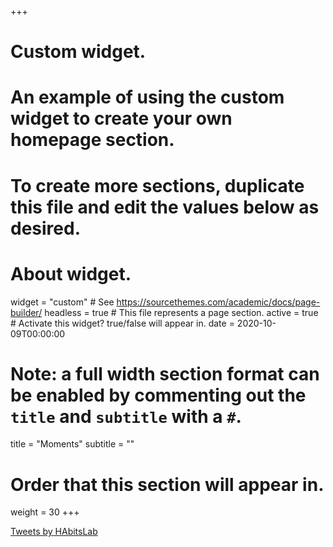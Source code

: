 +++
# Custom widget.
# An example of using the custom widget to create your own homepage section.
# To create more sections, duplicate this file and edit the values below as desired.
# About widget.
widget = "custom"  # See https://sourcethemes.com/academic/docs/page-builder/
headless = true  # This file represents a page section.
active = true  # Activate this widget? true/false will appear in.
date = 2020-10-09T00:00:00

# Note: a full width section format can be enabled by commenting out the `title` and `subtitle` with a `#`.
title = "Moments"
subtitle = ""

# Order that this section will appear in.
weight = 30
+++

<a class="twitter-timeline" data-height="1000" data-theme="light" href="https://twitter.com/HAbitsLab?ref_src=twsrc%5Etfw">Tweets by HAbitsLab</a> <script async src="https://platform.twitter.com/widgets.js" charset="utf-8"></script>

